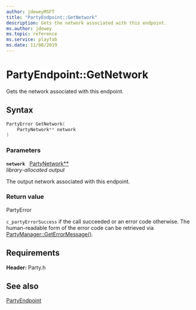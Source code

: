 ```yaml
---
author: jdeweyMSFT
title: "PartyEndpoint::GetNetwork"
description: Gets the network associated with this endpoint.
ms.author: jdewey
ms.topic: reference
ms.service: playfab
ms.date: 11/08/2019
---
```


# PartyEndpoint::GetNetwork  

Gets the network associated with this endpoint.  

## Syntax  
  
```cpp
PartyError GetNetwork(  
    PartyNetwork** network  
)  
```  
  
### Parameters  
  
**`network`** &nbsp; [PartyNetwork**](../../PartyNetwork/partynetwork.md)  
*library-allocated output*  
  
The output network associated with this endpoint.  
  
  
### Return value  
PartyError
  
```c_partyErrorSuccess``` if the call succeeded or an error code otherwise. The human-readable form of the error code can be retrieved via [PartyManager::GetErrorMessage()](../../PartyManager/methods/partymanager_geterrormessage.md).
  
  
## Requirements  
  
**Header:** Party.h
  
## See also  
[PartyEndpoint](../partyendpoint.md)  

  
  
